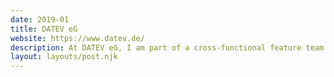 ```yaml
---
date: 2019-01
title: DATEV eG
website: https://www.datev.de/
description: At DATEV eG, I am part of a cross-functional feature team and take on the technical leadership of front-end development. I am significantly involved in driving forward a UI for customer-oriented visualization of Big Data. I also try to drive user experience through conceptual, design and consulting work. I'm still working there today.
layout: layouts/post.njk
---
```

